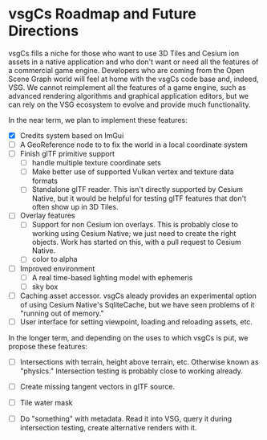 vsgCs Roadmap and Future Directions
=====
vsgCs fills a niche for those who want to use 3D Tiles and Cesium ion
assets in a native application and who don't want or need all the
features of a commercial game engine. Developers who are coming from
the Open Scene Graph world will feel at home with the vsgCs code base
and, indeed, VSG. We cannot reimplement all the features of a game
engine, such as advanced rendering algorithms and graphical
application editors, but we can rely on the VSG ecosystem to evolve
and provide much functionality.

In the near term, we plan to implement these features:

- [X] Credits system based on ImGui
- [ ] A GeoReference node to to fix the world in a local coordinate system
- [ ] Finish glTF primitive support
  - [ ] handle multiple texture coordinate sets
  - [ ] Make better use of supported Vulkan vertex and texture data
    formats
  - [ ] Standalone glTF reader. This isn't directly supported by Cesium
    Native, but it would be helpful for testing glTF features that
    don't often show up in 3D Tiles.
- [ ] Overlay features
  - [ ] Support for non Cesium ion overlays. This is probably close to
    working using Cesium Native; we just need to create the right
    objects. Work has started on this, with a pull request to Cesium Native.
  - [ ] color to alpha
- [ ] Improved environment
  - [ ] A real time-based lighting model with ephemeris
  - [ ] sky box
- [ ] Caching asset accessor. vsgCs aleady provides an experimental
  option of using Cesium Native's SqliteCache, but we have seen
  problems of it "running out of memory."
- [ ] User interface for setting viewpoint, loading and reloading
  assets, etc.

In the longer term, and depending on the uses to which vsgCs is put,
we propose these features:

- [ ] Intersections with terrain, height above terrain, etc. Otherwise
     known as "physics." Intersection testing is probably close to
     working already.
- [ ] Create missing tangent vectors in glTF source.
- [ ] Tile water mask
- [ ] Do "something" with metadata. Read it into VSG, query it during
  intersection testing, create alternative renders with it.
  

     

  
